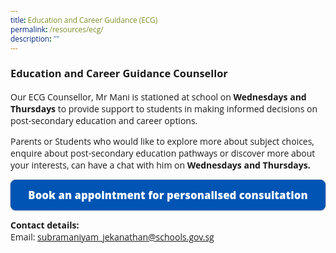 ```yaml
---
title: Education and Career Guidance (ECG)
permalink: /resources/ecg/
description: ""
---
```

<style type="text/css">
@import url('https://fonts.googleapis.com/css2?family=Open+Sans&display=swap');  

body, * { font-family: 'Open Sans', sans-serif !important; }
.bp-container h1 { letter-spacing: normal !important; font-weight: 300 !important;}
</style>
<style type="text/css">
	.this-bunch-css-code-is-to-style-the-button {}
		
.button {display: flex; max-width: 400px text-align: center; font-size:  1.2em; color: #fff !important; border: 1px solid #0054b4; background-color: #0054b4; flex-basis: 240px; border-radius: 8px; padding: 12px; font-weight: 900; text-decoration: none !important; box-shadow: 0px 0px 3px rgba(0, 0, 0, .4); margin-bottom: 0 !important; justify-content: center; text-align: center}
	
.button:hover {opacity: .5 !important; transition: .3s;}
</style>


### Education and Career Guidance Counsellor

Our ECG Counsellor, Mr Mani is stationed at school on **Wednesdays and Thursdays** to provide support to students in making informed decisions on post-secondary education and career options.

Parents or Students who would like to explore more about subject choices, enquire about post-secondary education pathways or discover more about your interests, can have a chat with him on **Wednesdays and Thursdays.**

<a class="button" href="https://go.gov.sg/wdlecg">Book an appointment for personalised consultation</a>

**Contact details:**  
Email: [subramaniyam\_jekanathan@schools.gov.sg](mailto:subramaniyam_jekanathan@schools.gov.sg)